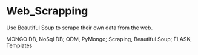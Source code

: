 # Web_Scrapping
Use Beautiful Soup to scrape their own data from the web.

MONGO DB, NoSql DB; ODM, PyMongo; Scraping, Beautiful Soup; FLASK, Templates
